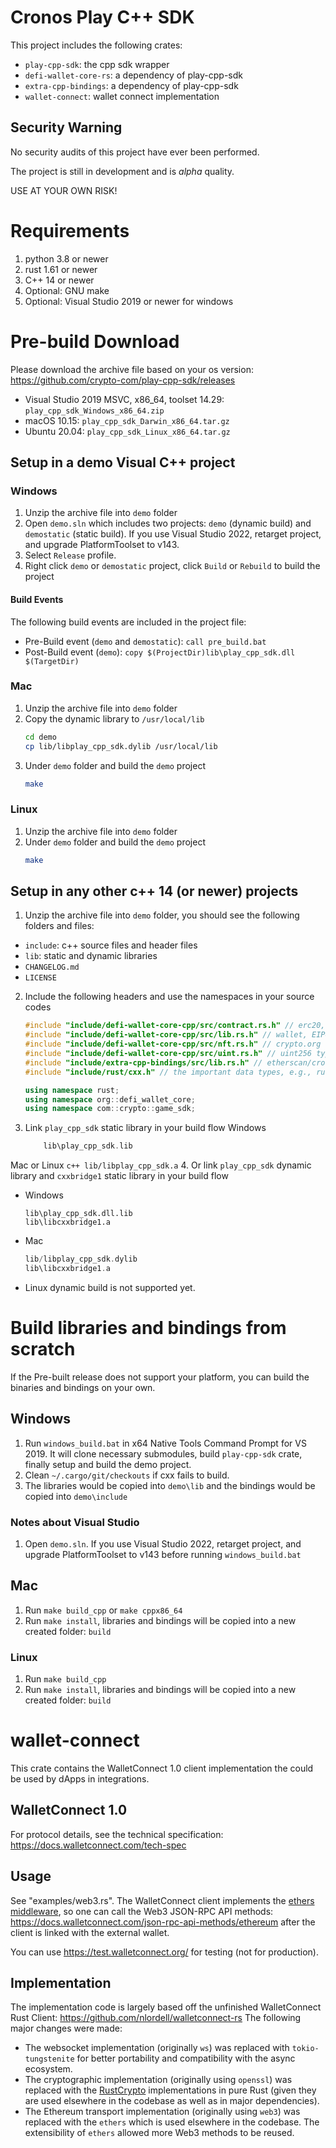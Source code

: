 # Cronos Play C++ SDK

This project includes the following crates:
- `play-cpp-sdk`: the cpp sdk wrapper
- `defi-wallet-core-rs`: a dependency of play-cpp-sdk
- `extra-cpp-bindings`: a dependency of play-cpp-sdk
- `wallet-connect`: wallet connect implementation

## Security Warning

No security audits of this project have ever been performed.

The project is still in development and is *alpha* quality.

USE AT YOUR OWN RISK!

# Requirements
1. python 3.8 or newer
2. rust 1.61 or newer
3. C++ 14 or newer
3. Optional: GNU make
4. Optional: Visual Studio 2019 or newer for windows

# Pre-build Download
Please download the archive file based on your os version: https://github.com/crypto-com/play-cpp-sdk/releases

- Visual Studio 2019 MSVC, x86_64, toolset 14.29: `play_cpp_sdk_Windows_x86_64.zip`
- macOS 10.15: `play_cpp_sdk_Darwin_x86_64.tar.gz`
- Ubuntu 20.04: `play_cpp_sdk_Linux_x86_64.tar.gz`

## Setup in a demo Visual C++ project

### Windows

1. Unzip the archive file into `demo` folder
2. Open `demo.sln` which includes two projects: `demo` (dynamic build) and `demostatic` (static
   build). If you use Visual Studio 2022, retarget project, and upgrade PlatformToolset to
   v143.
3. Select `Release` profile.
4. Right click `demo` or `demostatic` project, click `Build` or `Rebuild` to build the project

#### Build Events
The following build events are included in the project file:
- Pre-Build event (`demo` and `demostatic`): `call pre_build.bat`
- Post-Build event (`demo`): `copy $(ProjectDir)lib\play_cpp_sdk.dll $(TargetDir)`

### Mac
1. Unzip the archive file into `demo` folder
2. Copy the dynamic library to `/usr/local/lib`
    ``` sh
    cd demo
    cp lib/libplay_cpp_sdk.dylib /usr/local/lib
    ```
4. Under `demo` folder and build the `demo` project
    ``` sh
    make
    ```

### Linux
1. Unzip the archive file into `demo` folder
2. Under `demo` folder and build the `demo` project
    ``` sh
    make
    ```

## Setup in any other c++ 14 (or newer) projects
1. Unzip the archive file into `demo` folder, you should see the following folders and files:
  - `include`: c++ source files and header files
  - `lib`: static and dynamic libraries
  - `CHANGELOG.md`
  - `LICENSE`
2. Include the following headers and use the namespaces in your source codes
    ``` c++
    #include "include/defi-wallet-core-cpp/src/contract.rs.h" // erc20, erc721, erc1155 supports
    #include "include/defi-wallet-core-cpp/src/lib.rs.h" // wallet, EIP4361, query, signing, broadcast etc, on crypto.org and cronos
    #include "include/defi-wallet-core-cpp/src/nft.rs.h" // crypto.org chain nft support
    #include "include/defi-wallet-core-cpp/src/uint.rs.h" // uint256 type support
    #include "include/extra-cpp-bindings/src/lib.rs.h" // etherscan/cronoscan, crypto.com pay, wallet connect support
    #include "include/rust/cxx.h" // the important data types, e.g., rust::String, rust::str, etc

    using namespace rust;
    using namespace org::defi_wallet_core;
    using namespace com::crypto::game_sdk;
    ```
3. Link `play_cpp_sdk` static library in your build flow
Windows
    ``` c++
        lib\play_cpp_sdk.lib
    ```
Mac or Linux
    ``` c++
        lib/libplay_cpp_sdk.a
    ```
4. Or link `play_cpp_sdk` dynamic library and `cxxbridge1` static library in your build flow
- Windows
    ```
    lib\play_cpp_sdk.dll.lib
    lib\libcxxbridge1.a
    ```
- Mac
    ``` c++
    lib/libplay_cpp_sdk.dylib
    lib\libcxxbridge1.a
    ```
- Linux dynamic build is not supported yet.

# Build libraries and bindings from scratch
If the Pre-built release does not support your platform, you can build the binaries and
bindings on your own.

## Windows
1. Run `windows_build.bat` in x64 Native Tools Command Prompt for VS 2019. It will clone
   necessary submodules, build `play-cpp-sdk` crate, finally setup and build the demo project.
2. Clean `~/.cargo/git/checkouts` if cxx fails to build.
3. The libraries would be copied into `demo\lib` and the bindings would be copied into
   `demo\include`

### Notes about Visual Studio
1. Open `demo.sln`. If you use Visual Studio 2022, retarget project, and upgrade
   PlatformToolset to v143 before running `windows_build.bat`

## Mac
1. Run `make build_cpp` or `make cppx86_64`
2. Run `make install`, libraries and bindings will be copied into a new created folder: `build`

### Linux
1. Run `make build_cpp`
2. Run `make install`, libraries and bindings will be copied into a new created folder: `build`

# wallet-connect
This crate contains the WalletConnect 1.0 client implementation the could be used by dApps in integrations.

## WalletConnect 1.0
For protocol details, see the technical specification: https://docs.walletconnect.com/tech-spec

## Usage
See "examples/web3.rs". The WalletConnect client implements the [ethers middleware](https://docs.rs/ethers/latest/ethers/providers/struct.Provider.html),
so one can call the Web3 JSON-RPC API methods: https://docs.walletconnect.com/json-rpc-api-methods/ethereum
after the client is linked with the external wallet.

You can use https://test.walletconnect.org/ for testing (not for production).

## Implementation
The implementation code is largely based off the unfinished WalletConnect Rust Client: https://github.com/nlordell/walletconnect-rs
The following major changes were made:
- The websocket implementation (originally `ws`) was replaced with `tokio-tungstenite` for better portability and compatibility with the async ecosystem.
- The cryptographic implementation (originally using `openssl`) was replaced with the [RustCrypto](https://github.com/RustCrypto) implementations in pure Rust
(given they are used elsewhere in the codebase as well as in major dependencies).
- The Ethereum transport implementation (originally using `web3`) was replaced with the `ethers` which is used elsewhere in the codebase. The extensibility of `ethers` allowed more Web3 methods to be reused.
